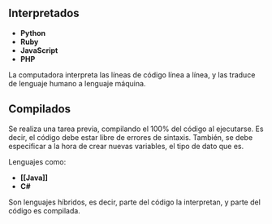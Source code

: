 ## **Interpretados**
- **Python**
- **Ruby**
- **JavaScript**
- **PHP**

La computadora interpreta las líneas de código línea a línea, y las traduce de lenguaje humano a lenguaje máquina.

## **Compilados**
Se realiza una tarea previa, compilando el 100% del código al ejecutarse. Es decir, el código debe estar libre de errores de sintaxis.
También, se debe especificar a la hora de crear nuevas variables, el tipo de dato que es.

Lenguajes como:
- **[[Java]]**
- **C#**

Son lenguajes híbridos, es decir, parte del código la interpretan, y parte del código es compilada.